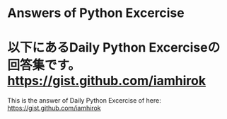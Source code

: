 
Answers of Python Excercise
===========================

以下にあるDaily Python Excerciseの回答集です。　
https://gist.github.com/iamhirok
==================================================  
This is the answer of Daily Python Excercise of here:  
https://gist.github.com/iamhirok
